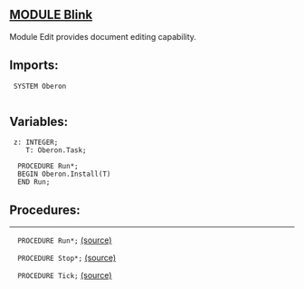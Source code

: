 
## [MODULE Blink](https://github.com/io-core/Extras/blob/main/Blink.Mod)
Module Edit provides document editing capability.


  ## Imports:
` SYSTEM Oberon`

```
```
## Variables:
```
 z: INTEGER;
    T: Oberon.Task;
  
  PROCEDURE Run*;
  BEGIN Oberon.Install(T)
  END Run;

```
## Procedures:
---

`  PROCEDURE Run*;` [(source)](https://github.com/io-orig/System/blob/main/Blink.Mod#L26)


`  PROCEDURE Stop*;` [(source)](https://github.com/io-orig/System/blob/main/Blink.Mod#L30)


`  PROCEDURE Tick;` [(source)](https://github.com/io-orig/System/blob/main/Blink.Mod#L34)

